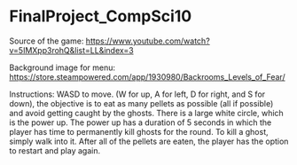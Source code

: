 # FinalProject_CompSci10

Source of the game: https://www.youtube.com/watch?v=5IMXpp3rohQ&list=LL&index=3

Background image for menu: https://store.steampowered.com/app/1930980/Backrooms_Levels_of_Fear/

Instructions:
WASD to move. (W for up, A for left, D for right, and S for down), the objective is to eat as many pellets as possible (all if possible) and avoid getting caught by the 
ghosts. There is a large white circle, which is the power up. The power up has a duration of 5 seconds in which the player has time to permanently kill ghosts for the 
round. To kill a ghost, simply walk into it. After all of the pellets are eaten, the player has the option to restart and play again.
